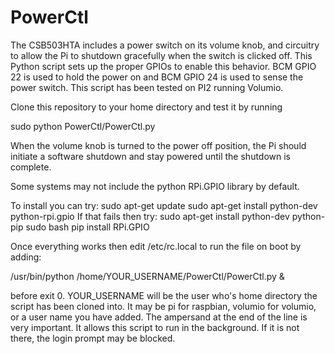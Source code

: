 # PowerCtl
The CSB503HTA includes a power switch on its volume knob, and circuitry to allow the Pi to shutdown gracefully when the switch is clicked off. This Python script sets up the proper GPIOs to enable this behavior. 
BCM GPIO 22 is used to hold the power on and BCM GPIO 24 is used to sense the power switch.
This script has been tested on PI2 running Volumio.

Clone this repository to your home directory and test it by running
  
  sudo python PowerCtl/PowerCtl.py
  
When the volume knob is turned to the power off position, the Pi should initiate a software shutdown and stay powered until the shutdown is complete. 

Some systems may not include the python RPi.GPIO library by default.

To install you can try:
  sudo apt-get update
  sudo apt-get install python-dev python-rpi.gpio
If that fails then try:
  sudo apt-get install python-dev python-pip
  sudo bash
  pip install RPi.GPIO

Once everything works then edit /etc/rc.local to run the file on boot by adding:

  /usr/bin/python /home/YOUR_USERNAME/PowerCtl/PowerCtl.py &

before exit 0. YOUR_USERNAME will be the user who's home directory the script has been cloned into. It may be pi for raspbian, volumio for volumio, or a user name you have added. The ampersand at the end of the line is very important. It allows this script to run in the background. If it is not there, the login prompt may be blocked.
